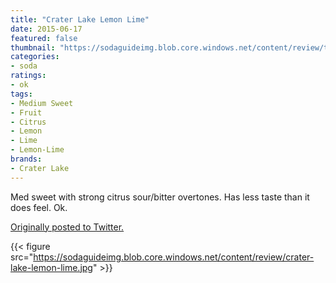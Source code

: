 ```yaml
---
title: "Crater Lake Lemon Lime"
date: 2015-06-17
featured: false
thumbnail: "https://sodaguideimg.blob.core.windows.net/content/review/thumbs/crater-lake-lemon-lime.jpg"
categories:
- soda
ratings:
- ok
tags:
- Medium Sweet
- Fruit
- Citrus
- Lemon
- Lime
- Lemon-Lime
brands:
- Crater Lake
---
```


Med sweet with strong citrus sour/bitter overtones. Has less taste than it does feel. Ok.

[Originally posted to Twitter.](https://twitter.com/Cavorter/status/610867161553334273)

{{< figure src="https://sodaguideimg.blob.core.windows.net/content/review/crater-lake-lemon-lime.jpg" >}}

